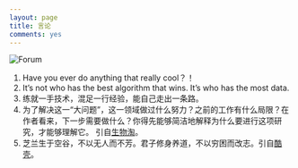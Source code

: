 ```yaml
---
layout: page
title: 言论
comments: yes
---
```


![Forum](http://m3.img.srcdd.com/farm5/d/2014/0717/00/20DA0EB9D470E6A9B56A47B95C13E296_LARGE_913_439.png)

  
1. Have you ever do anything that really cool？！  
2. It’s not who has the best algorithm that wins. It’s who has the most data.  
3. 练就一手技术，混足一行经验，能自己走出一条路。  
4. 为了解决这一“大问题”，这一领域做过什么努力？之前的工作有什么局限？在作者看来，下一步需要做什么？你得先能够简洁地解释为什么要进行这项研究，才能够理解它。 引自[生物淘][]。
5. 芝兰生于空谷，不以无人而不芳。君子修身养道，不以穷困而改志。引自[酷壳][]。



[酷壳]: http://coolshell.cn/haoel "酷壳"
[生物淘]: http://www.35tao.cn/faq/show/21994.html "生物淘"